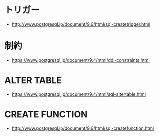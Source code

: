 # トリガー
- http://www.postgresql.jp/document/9.6/html/sql-createtrigger.html

# 制約
- https://www.postgresql.jp/document/9.4/html/ddl-constraints.html

# ALTER TABLE
- https://www.postgresql.jp/document/9.4/html/sql-altertable.html

# CREATE FUNCTION
- http://www.postgresql.jp/document/9.6/html/sql-createfunction.html
